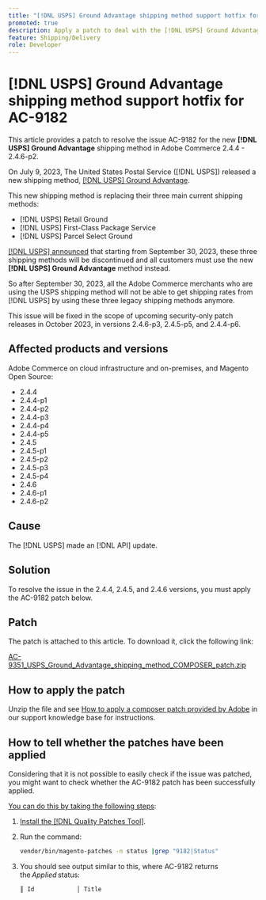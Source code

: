 ```yaml
---
title: "[!DNL USPS] Ground Advantage shipping method support hotfix for AC-9182"
promoted: true
description: Apply a patch to deal with the [!DNL USPS] Ground Advantage shipping method issue AC-9182 for Adobe Commerce 2.4.4 - 2.4.6-p2.
feature: Shipping/Delivery
role: Developer
---
```

# [!DNL USPS] Ground Advantage shipping method support hotfix for AC-9182

This article provides a patch to resolve the issue AC-9182 for the new **[!DNL USPS] Ground Advantage** shipping method in Adobe Commerce 2.4.4 - 2.4.6-p2.

On July 9, 2023, The United States Postal Service ([!DNL USPS]) released a new shipping method, [[!DNL USPS] Ground Advantage](https://www.usps.com/ship/ground-advantage.htm).

This new shipping method is replacing their three main current shipping methods:

* [!DNL USPS] Retail Ground
* [!DNL USPS] First-Class Package Service
* [!DNL USPS] Parcel Select Ground

[[!DNL USPS] announced](https://faq.usps.com/s/article/USPS-Ground-Advantage#how_it_works) that starting from September 30, 2023, these three shipping methods will be discontinued and all customers must use the new **[!DNL USPS] Ground Advantage** method instead. 

So after September 30, 2023, all the Adobe Commerce merchants who are using the USPS shipping method will not be able to get shipping rates from [!DNL USPS] by using these three legacy shipping methods anymore.

This issue will be fixed in the scope of upcoming security-only patch releases in October 2023, in versions 2.4.6-p3, 2.4.5-p5, and 2.4.4-p6.
 
## Affected products and versions

Adobe Commerce on cloud infrastructure and on-premises, and Magento Open Source:

* 2.4.4 
* 2.4.4-p1
* 2.4.4-p2
* 2.4.4-p3
* 2.4.4-p4 
* 2.4.4-p5
* 2.4.5
* 2.4.5-p1
* 2.4.5-p2 
* 2.4.5-p3
* 2.4.5-p4
* 2.4.6
* 2.4.6-p1
* 2.4.6-p2

## Cause

The [!DNL USPS] made an [!DNL API] update.

## Solution

To resolve the issue in the 2.4.4, 2.4.5, and 2.4.6 versions, you must apply the AC-9182 patch below.

## Patch

The patch is attached to this article. To download it, click the following link:

[AC-9351_USPS_Ground_Advantage_shipping_method_COMPOSER_patch.zip](assets/AC-9351_USPS_Ground_Advantage_shipping_method_COMPOSER_patch.zip)

## How to apply the patch

Unzip the file and see [How to apply a composer patch provided by Adobe](https://experienceleague.adobe.com/docs/commerce-knowledge-base/kb/how-to/how-to-apply-a-composer-patch-provided-by-magento.html) in our support knowledge base for instructions.

## How to tell whether the patches have been applied 

Considering that it is not possible to easily check if the issue was patched, you might want to check whether the AC-9182 patch has been successfully applied. 

<u>You can do this by taking the following steps</u>:

1. [Install the [!DNL Quality Patches Tool]](https://experienceleague.adobe.com/docs/commerce-operations/tools/quality-patches-tool/usage.html).
1. Run the command:

    ```bash
    vendor/bin/magento-patches -n status |grep "9182|Status"
    ```

1. You should see output similar to this, where AC-9182 returns the *Applied* status:

    ```bash
    ║ Id            │ Title                                                        │ Category        │ Origin                 │ Status      │ Details                                          ║ ║ N/A           │ ../m2-hotfixes/AC-9351_USPS_Ground_Advantage_shipping_method_COMPOSER_patch.patch      │ Other           │ Local                  │ Applied     │ Patch type: Custom                                
    ```

